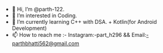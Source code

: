 - 👋 Hi, I’m @parth-122.
- 👀 I’m interested in Coding.
- 🌱 I’m currently learning C++ with DSA. + Kotlin(for Android Development)
- 📫 How to reach me :- Instagram:-part_h296 && Email:-parthbhatti562@gmail.com

<!---
parth-122/parth-122 is a ✨ special ✨ repository because its `README.md` (this file) appears on your GitHub profile.
You can click the Preview link to take a look at your changes.
--->

